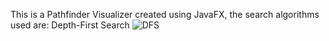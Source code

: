 This is a Pathfinder Visualizer created using JavaFX, the search algorithms used are:
Depth-First Search
![DFS](https://user-images.githubusercontent.com/48182733/214419627-213ca6cc-b3ef-4db0-a99d-620f813f57a4.gif)

